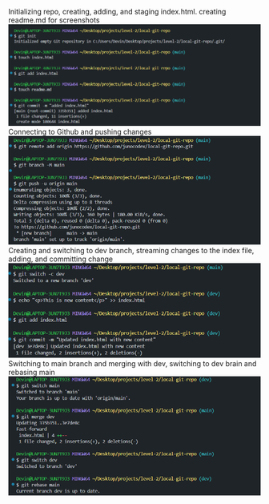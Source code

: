 Initializing repo, creating, adding, and staging index.html.  creating readme.md for screenshots
![alt text](image.png)
Connecting to Github and pushing changes
![alt text](image-1.png)
Creating and switching to dev branch, streaming changes to the index file, adding, and committing change
![alt text](image-2.png)
Switching to main branch and merging with dev, switching to dev brain and rebasing main
![alt text](image-3.png)